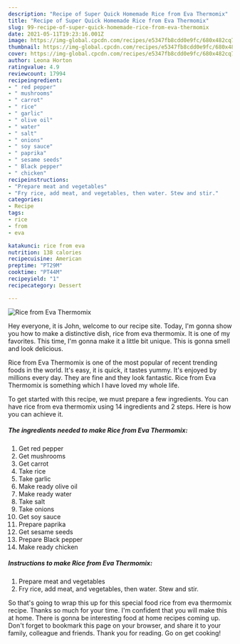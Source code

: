 ```yaml
---
description: "Recipe of Super Quick Homemade Rice from Eva Thermomix"
title: "Recipe of Super Quick Homemade Rice from Eva Thermomix"
slug: 99-recipe-of-super-quick-homemade-rice-from-eva-thermomix
date: 2021-05-11T19:23:16.001Z
image: https://img-global.cpcdn.com/recipes/e5347fb8cdd0e9fc/680x482cq70/rice-from-eva-thermomix-recipe-main-photo.jpg
thumbnail: https://img-global.cpcdn.com/recipes/e5347fb8cdd0e9fc/680x482cq70/rice-from-eva-thermomix-recipe-main-photo.jpg
cover: https://img-global.cpcdn.com/recipes/e5347fb8cdd0e9fc/680x482cq70/rice-from-eva-thermomix-recipe-main-photo.jpg
author: Leona Horton
ratingvalue: 4.9
reviewcount: 17994
recipeingredient:
- " red pepper"
- " mushrooms"
- " carrot"
- " rice"
- " garlic"
- " olive oil"
- " water"
- " salt"
- " onions"
- " soy sauce"
- " paprika"
- " sesame seeds"
- " Black pepper"
- " chicken"
recipeinstructions:
- "Prepare meat and vegetables"
- "Fry rice, add meat, and vegetables, then water. Stew and stir."
categories:
- Recipe
tags:
- rice
- from
- eva

katakunci: rice from eva 
nutrition: 138 calories
recipecuisine: American
preptime: "PT29M"
cooktime: "PT44M"
recipeyield: "1"
recipecategory: Dessert

---
```



![Rice from Eva Thermomix](https://img-global.cpcdn.com/recipes/e5347fb8cdd0e9fc/680x482cq70/rice-from-eva-thermomix-recipe-main-photo.jpg)

Hey everyone, it is John, welcome to our recipe site. Today, I'm gonna show you how to make a distinctive dish, rice from eva thermomix. It is one of my favorites. This time, I'm gonna make it a little bit unique. This is gonna smell and look delicious.

Rice from Eva Thermomix is one of the most popular of recent trending foods in the world. It's easy, it is quick, it tastes yummy. It's enjoyed by millions every day. They are fine and they look fantastic. Rice from Eva Thermomix is something which I have loved my whole life.




To get started with this recipe, we must prepare a few ingredients. You can have rice from eva thermomix using 14 ingredients and 2 steps. Here is how you can achieve it.

<!--inarticleads1-->

##### The ingredients needed to make Rice from Eva Thermomix:

1. Get  red pepper
1. Get  mushrooms
1. Get  carrot
1. Take  rice
1. Take  garlic
1. Make ready  olive oil
1. Make ready  water
1. Take  salt
1. Take  onions
1. Get  soy sauce
1. Prepare  paprika
1. Get  sesame seeds
1. Prepare  Black pepper
1. Make ready  chicken




<!--inarticleads2-->

##### Instructions to make Rice from Eva Thermomix:

1. Prepare meat and vegetables
1. Fry rice, add meat, and vegetables, then water. Stew and stir.




So that's going to wrap this up for this special food rice from eva thermomix recipe. Thanks so much for your time. I'm confident that you will make this at home. There is gonna be interesting food at home recipes coming up. Don't forget to bookmark this page on your browser, and share it to your family, colleague and friends. Thank you for reading. Go on get cooking!
